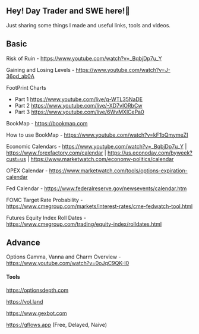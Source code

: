 ## Hey! Day Trader and SWE here!👋

Just sharing some things I made and useful links, tools and videos.

## Basic
Risk of Ruin - https://www.youtube.com/watch?v=_BqbjDp7u_Y

Gaining and Losing Levels - https://www.youtube.com/watch?v=J-36od_ab0A

FootPrint Charts
- Part 1 https://www.youtube.com/live/q-WTL35NaDE
- Part 2 https://www.youtube.com/live/-XD7vIORbCw
- Part 3 https://www.youtube.com/live/6WvMXlCePa0

BookMap - https://bookmap.com

How to use BookMap - https://www.youtube.com/watch?v=kF1bQmymeZI

Economic Calendars - https://www.youtube.com/watch?v=_BqbjDp7u_Y | https://www.forexfactory.com/calendar | https://us.econoday.com/byweek?cust=us | https://www.marketwatch.com/economy-politics/calendar

OPEX Calendar - https://www.marketwatch.com/tools/options-expiration-calendar

Fed Calendar - https://www.federalreserve.gov/newsevents/calendar.htm

FOMC Target Rate Probability - https://www.cmegroup.com/markets/interest-rates/cme-fedwatch-tool.html

Futures Equity Index Roll Dates - https://www.cmegroup.com/trading/equity-index/rolldates.html

## Advance

Options Gamma, Vanna and Charm Overview - https://www.youtube.com/watch?v=0oJqC9QK-I0



#### Tools
https://optionsdepth.com

https://vol.land

https://www.gexbot.com

https://gflows.app (Free, Delayed, Naive)
